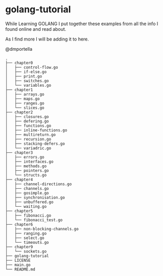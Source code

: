 # golang-tutorial

While Learning GOLANG I put together these examples from all the info I found online and read about.

As I find more I will be adding it to here.

@dmportella

```
.
├── chapter0
│   ├── control-flow.go
│   ├── if-else.go
│   ├── print.go
│   ├── switches.go
│   └── variables.go
├── chapter1
│   ├── arrays.go
│   ├── maps.go
│   ├── ranges.go
│   └── slices.go
├── chapter2
│   ├── closures.go
│   ├── defering.go
│   ├── functions.go
│   ├── inline-functions.go
│   ├── multireturn.go
│   ├── recursion.go
│   ├── stacking-defers.go
│   └── variadric.go
├── chapter3
│   ├── errors.go
│   ├── interfaces.go
│   ├── methods.go
│   ├── pointers.go
│   └── structs.go
├── chapter4
│   ├── channel-directions.go
│   ├── channels.go
│   ├── gosimple.go
│   ├── synchronisation.go
│   ├── unbuffered.go
│   └── waiting.go
├── chapter5
│   ├── fibonacci.go
│   └── fibonacci_test.go
├── chapter6
│   ├── non-blocking-channels.go
│   ├── ranging.go
│   ├── select.go
│   └── timeouts.go
├── chapter9
│   └── sockets.go
├── golang-tutorial
├── LICENSE
├── main.go
└── README.md

```
